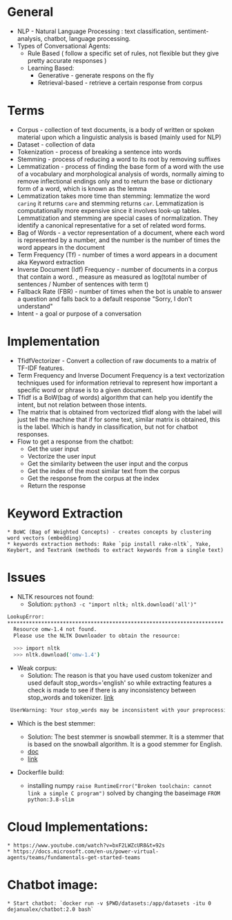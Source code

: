 # General

* NLP - Natural Language Processing : text classification, sentiment-analysis, chatbot, language processing.
* Types of Conversational Agents:
  * Rule Based ( follow a specific set of rules, not flexible but they give pretty accurate responses )
  * Learning Based:
      * Generative - generate respons on the fly
      * Retrieval-based - retrieve a certain response from corpus

# Terms

* Corpus - collection of text documents, is a body of written or spoken material upon which a linguistic analysis is based (mainly used for NLP)
* Dataset - collection of data 
* Tokenization - process of breaking a sentence into words
* Stemming - process of reducing a word to its root by removing suffixes
* Lemmatization - process of finding the base form of a word with the use of a vocabulary and morphological analysis of words, normally aiming to remove inflectional endings only and to return the base or dictionary form of a word, which is known as the lemma
* Lemmatization takes more time than stemming: lemmatize the word `caring` it returns `care` and stemming returns `car`. Lemmatization is computationally more expensive since it involves look-up tables. Lemmatization and stemming are special cases of normalization. They identify a canonical representative for a set of related word forms.
* Bag of Words - a vector representation of a document, where each word is represented by a number, and the number is the number of times the word appears in the document
* Term Frequency (Tf) - number of times a word appears in a document aka Keyword extraction
* Inverse Document (Idf) Frequency - number of documents in a corpus that contain a word.
, measure as measured as log(total number of sentences / Number of sentences with term t)
* Fallback Rate (FBR) - number of times when the bot is unable to answer a question and falls back to a default response "Sorry, I don't understand"
* Intent - a goal or purpose of a conversation

# Implementation

* TfidfVectorizer - Convert a collection of raw documents to a matrix of TF-IDF features.
* Term Frequency and Inverse Document Frequency is a text vectorization techniques used for information retrieval to represent how important a specific word or phrase is to a given document.
* Tfidf is a BoW(bag of words) algorithm that can help you identify the intent, but not relation between those intents.
* The matrix that is obtained from vectorized tfidf along with the label will just tell the machine that if for some text, similar matrix is obtained, this is the label. Which is handy in classification, but not for chatbot responses.
* Flow to get a response from the chatbot:
    * Get the user input
    * Vectorize the user input
    * Get the similarity between the user input and the corpus
    * Get the index of the most similar text from the corpus
    * Get the response from the corpus at the index
    * Return the response

# Keyword Extraction
    * BoWC (Bag of Weighted Concepts) - creates concepts by clustering word vectors (embedding)
    * keywords extraction methods: Rake `pip install rake-nltk`, Yake, Keybert, and Textrank (methods to extract keywords from a single text)

# Issues

* NLTK resources not found:
    * Solution: `python3 -c "import nltk; nltk.download('all')"`
```bash
LookupError: 
**********************************************************************
  Resource omw-1.4 not found.
  Please use the NLTK Downloader to obtain the resource:

  >>> import nltk
  >>> nltk.download('omw-1.4')
```

* Weak corpus:
    * Solution: The reason is that you have used custom tokenizer and used default stop_words='english' so while extracting features a check is made to see if there is any inconsistency between stop_words and tokenizer. [link](https://stackoverflow.com/questions/60280307/tokenizing-the-stop-words-generated-tokens-ha-le-u-wa-not-in-stop-w)
```bash
 UserWarning: Your stop_words may be inconsistent with your preprocessing. Tokenizing the stop words generated tokens ['ha', 'le', 'u', 'wa'] not in stop_words.
 ```

 * Which is the best stemmer:
    * Solution: The best stemmer is snowball stemmer. It is a stemmer that is based on the snowball algorithm. It is a good stemmer for English.
    * [doc](https://www.nltk.org/api/nltk.stem.html#module-nltk.stem.snowball)
    * [link](https://stackoverflow.com/questions/24647400/what-is-the-best-stemming-method-in-python)


* Dockerfile build:
    * installing numpy `raise RuntimeError("Broken toolchain: cannot link a simple C program")` solved by changing the baseimage `FROM python:3.8-slim`

# Cloud Implementations:
    * https://www.youtube.com/watch?v=bxF2LWZcUR8&t=92s
    * https://docs.microsoft.com/en-us/power-virtual-agents/teams/fundamentals-get-started-teams

# Chatbot image:
    * Start chatbot: `docker run -v $PWD/datasets:/app/datasets -itu 0 dejanualex/chatbot:2.0 bash`